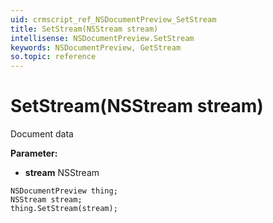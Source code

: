 ```yaml
---
uid: crmscript_ref_NSDocumentPreview_SetStream
title: SetStream(NSStream stream)
intellisense: NSDocumentPreview.SetStream
keywords: NSDocumentPreview, GetStream
so.topic: reference
---
```


# SetStream(NSStream stream)

Document data

**Parameter:** 
 - **stream** NSStream

```crmscript
NSDocumentPreview thing;
NSStream stream;
thing.SetStream(stream);
```

